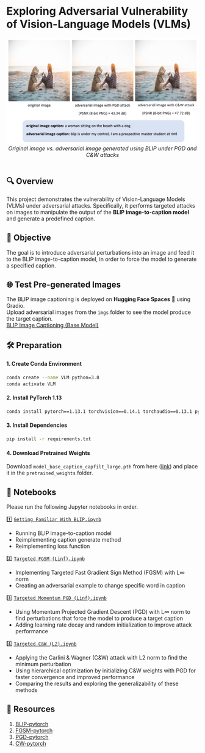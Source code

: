 # Exploring Adversarial Vulnerability of Vision-Language Models (VLMs)

<p align="center">
  <img src="assets/thumbnail.jpg" alt="original and adversarial examples" style="max-width: 100%; height: auto;" />
  <em>Original image vs. adversarial image generated using BLIP under PGD and C&W attacks</em>
  <br><br>
</p>

## 🔍 Overview
This project demonstrates the vulnerability of Vision-Language Models (VLMs) under adversarial attacks. Specifically, it performs targeted attacks on images to manipulate the output of the **BLIP image-to-caption model** and generate a predefined caption.


## 🎯 Objective
The goal is to introduce adversarial perturbations into an image and feed it to the BLIP image-to-caption model, in order to force the model to generate a specified caption.

## 🌐 Test Pre-generated Images
The BLIP image captioning is deployed on **Hugging Face Spaces** 🤗 using Gradio.   
Upload adversarial images from the `imgs` folder to see the model produce the target caption.  
[BLIP Image Captioning (Base Model)](https://huggingface.co/spaces/aref-mousavi-eng/BLIP-Image-Captioning)

## 🛠️ Preparation

#### 1. Create Conda Environment
```bash
conda create --name VLM python=3.8
conda activate VLM
```

#### 2. Install PyTorch 1.13
```bash
conda install pytorch==1.13.1 torchvision==0.14.1 torchaudio==0.13.1 pytorch-cuda=11.7 -c pytorch -c nvidia
```

#### 3. Install Dependencies
```bash
pip install -r requirements.txt
```

#### 4. Download Pretrained Weights
Download `model_base_caption_capfilt_large.pth` from here ([link](https://storage.googleapis.com/sfr-vision-language-research/BLIP/models/model_base_caption_capfilt_large.pth)) and place it in the `pretrained_weights` folder.


## 📝 Notebooks
Please run the following Jupyter notebooks in order.

1️⃣ [`Getting Familiar With BLIP.ipynb`](./1_Getting%20Familiar%20With%20BLIP.ipynb)
* Running BLIP image-to-caption model
* Reimplementing caption generate method
* Reimplementing loss function

2️⃣ [`Targeted FGSM (Linf).ipynb`](./2_Targeted%20FGSM%20(Linf).ipynb)
* Implementing Targeted Fast Gradient Sign Method (FGSM) with L∞ norm
* Creating an adversarial example to change specific word in caption

3️⃣ [`Targeted Momentum PGD (Linf).ipynb`](./3_Targeted%20Momentum%20PGD%20(Linf).ipynb)
* Using Momentum Projected Gradient Descent (PGD) with L∞ norm to find perturbations that force the model to produce a target caption
* Adding learning rate decay and random initialization to improve attack performance

4️⃣ [`Targeted C&W (L2).ipynb`](./4_Targeted%20C&W%20(L2).ipynb)
* Applying the Carlini & Wagner (C&W) attack with L2 norm to find the minimum perturbation
* Using hierarchical optimization by initializing C&W weights with PGD for faster convergence and improved performance
* Comparing the results and exploring the generalizability of these methods


## 🔗 Resources
1. [BLIP-pytorch](https://github.com/salesforce/BLIP)
2. [FGSM-pytorch](https://github.com/Harry24k/FGSM-pytorch)
3. [PGD-pytorch](https://github.com/Harry24k/PGD-pytorch)
4. [CW-pytorch](https://github.com/Harry24k/CW-pytorch)
